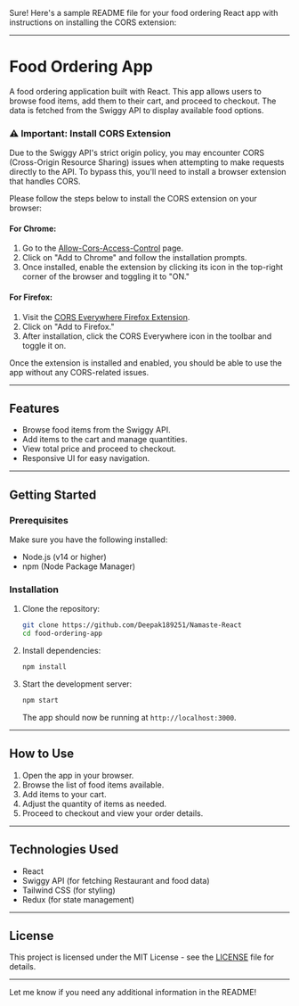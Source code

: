 Sure! Here's a sample README file for your food ordering React app with instructions on installing the CORS extension:

---

# Food Ordering App

A food ordering application built with React. This app allows users to browse food items, add them to their cart, and proceed to checkout. The data is fetched from the Swiggy API to display available food options.

### ⚠️ Important: Install CORS Extension

Due to the Swiggy API's strict origin policy, you may encounter CORS (Cross-Origin Resource Sharing) issues when attempting to make requests directly to the API. To bypass this, you'll need to install a browser extension that handles CORS.

Please follow the steps below to install the CORS extension on your browser:

#### For Chrome:
1. Go to the [Allow-Cors-Access-Control](https://chromewebstore.google.com/detail/allow-cors-access-control/lhobafahddgcelffkeicbaginigeejlf) page.
2. Click on "Add to Chrome" and follow the installation prompts.
3. Once installed, enable the extension by clicking its icon in the top-right corner of the browser and toggling it to "ON."

#### For Firefox:
1. Visit the [CORS Everywhere Firefox Extension](https://addons.mozilla.org/en-US/firefox/addon/cors-everywhere/).
2. Click on "Add to Firefox."
3. After installation, click the CORS Everywhere icon in the toolbar and toggle it on.

Once the extension is installed and enabled, you should be able to use the app without any CORS-related issues.

---

## Features

- Browse food items from the Swiggy API.
- Add items to the cart and manage quantities.
- View total price and proceed to checkout.
- Responsive UI for easy navigation.

---

## Getting Started

### Prerequisites

Make sure you have the following installed:

- Node.js (v14 or higher)
- npm (Node Package Manager)

### Installation

1. Clone the repository:

   ```bash
   git clone https://github.com/Deepak189251/Namaste-React
   cd food-ordering-app
   ```

2. Install dependencies:

   ```bash
   npm install
   ```

3. Start the development server:

   ```bash
   npm start
   ```

   The app should now be running at `http://localhost:3000`.

---

## How to Use

1. Open the app in your browser.
2. Browse the list of food items available.
3. Add items to your cart.
4. Adjust the quantity of items as needed.
5. Proceed to checkout and view your order details.

---

## Technologies Used

- React
- Swiggy API (for fetching Restaurant and food data)
- Tailwind CSS (for styling)
- Redux (for state management)

---

## License

This project is licensed under the MIT License - see the [LICENSE](LICENSE) file for details.

---

Let me know if you need any additional information in the README!